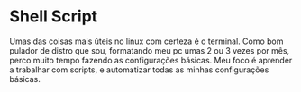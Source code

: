 # Shell Script

Umas das coisas mais úteis no linux com certeza é o terminal.
Como bom pulador de distro que sou, formatando meu pc umas 2 ou 3 vezes por mês,
perco muito tempo fazendo as configurações básicas.
Meu foco é aprender a trabalhar com scripts, e automatizar todas as minhas configurações básicas.

